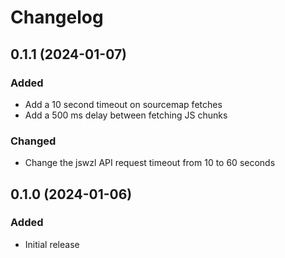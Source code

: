 # Changelog

## 0.1.1 (2024-01-07)

### Added

* Add a 10 second timeout on sourcemap fetches
* Add a 500 ms delay between fetching JS chunks

### Changed

* Change the jswzl API request timeout from 10 to 60 seconds

## 0.1.0 (2024-01-06)

### Added

* Initial release
